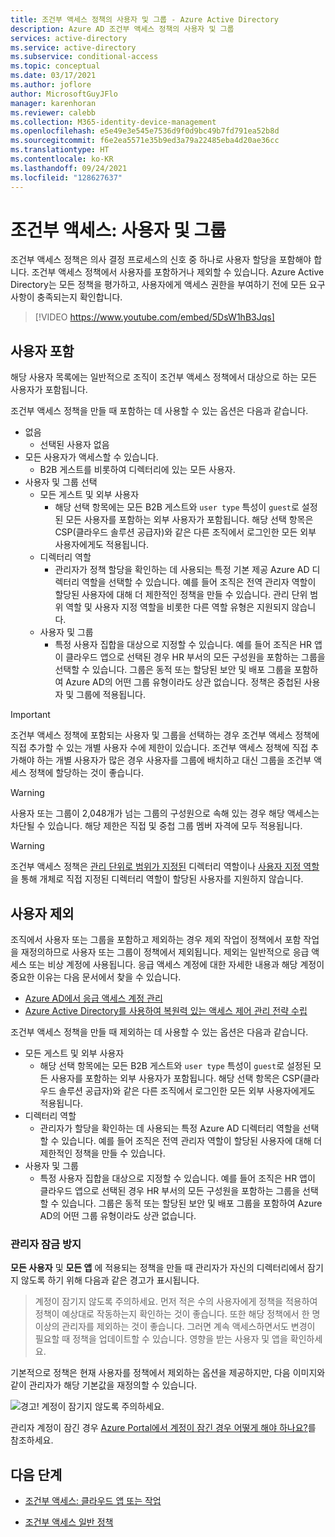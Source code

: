 ```yaml
---
title: 조건부 액세스 정책의 사용자 및 그룹 - Azure Active Directory
description: Azure AD 조건부 액세스 정책의 사용자 및 그룹
services: active-directory
ms.service: active-directory
ms.subservice: conditional-access
ms.topic: conceptual
ms.date: 03/17/2021
ms.author: joflore
author: MicrosoftGuyJFlo
manager: karenhoran
ms.reviewer: calebb
ms.collection: M365-identity-device-management
ms.openlocfilehash: e5e49e3e545e7536d9f0d9bc49b7fd791ea52b8d
ms.sourcegitcommit: f6e2ea5571e35b9ed3a79a22485eba4d20ae36cc
ms.translationtype: HT
ms.contentlocale: ko-KR
ms.lasthandoff: 09/24/2021
ms.locfileid: "128627637"
---
```

# <a name="conditional-access-users-and-groups"></a>조건부 액세스: 사용자 및 그룹

조건부 액세스 정책은 의사 결정 프로세스의 신호 중 하나로 사용자 할당을 포함해야 합니다. 조건부 액세스 정책에서 사용자를 포함하거나 제외할 수 있습니다. Azure Active Directory는 모든 정책을 평가하고, 사용자에게 액세스 권한을 부여하기 전에 모든 요구 사항이 충족되는지 확인합니다. 

> [!VIDEO https://www.youtube.com/embed/5DsW1hB3Jqs]

## <a name="include-users"></a>사용자 포함

해당 사용자 목록에는 일반적으로 조직이 조건부 액세스 정책에서 대상으로 하는 모든 사용자가 포함됩니다. 

조건부 액세스 정책을 만들 때 포함하는 데 사용할 수 있는 옵션은 다음과 같습니다.

- 없음
   - 선택된 사용자 없음
- 모든 사용자가 액세스할 수 있습니다.
   - B2B 게스트를 비롯하여 디렉터리에 있는 모든 사용자.
- 사용자 및 그룹 선택
   - 모든 게스트 및 외부 사용자
      - 해당 선택 항목에는 모든 B2B 게스트와 `user type` 특성이 `guest`로 설정된 모든 사용자를 포함하는 외부 사용자가 포함됩니다. 해당 선택 항목은 CSP(클라우드 솔루션 공급자)와 같은 다른 조직에서 로그인한 모든 외부 사용자에게도 적용됩니다. 
   - 디렉터리 역할
      - 관리자가 정책 할당을 확인하는 데 사용되는 특정 기본 제공 Azure AD 디렉터리 역할을 선택할 수 있습니다. 예를 들어 조직은 전역 관리자 역할이 할당된 사용자에 대해 더 제한적인 정책을 만들 수 있습니다. 관리 단위 범위 역할 및 사용자 지정 역할을 비롯한 다른 역할 유형은 지원되지 않습니다.
   - 사용자 및 그룹
      - 특정 사용자 집합을 대상으로 지정할 수 있습니다. 예를 들어 조직은 HR 앱이 클라우드 앱으로 선택된 경우 HR 부서의 모든 구성원을 포함하는 그룹을 선택할 수 있습니다. 그룹은 동적 또는 할당된 보안 및 배포 그룹을 포함하여 Azure AD의 어떤 그룹 유형이라도 상관 없습니다. 정책은 중첩된 사용자 및 그룹에 적용됩니다.

> [!IMPORTANT]
> 조건부 액세스 정책에 포함되는 사용자 및 그룹을 선택하는 경우 조건부 액세스 정책에 직접 추가할 수 있는 개별 사용자 수에 제한이 있습니다. 조건부 액세스 정책에 직접 추가해야 하는 개별 사용자가 많은 경우 사용자를 그룹에 배치하고 대신 그룹을 조건부 액세스 정책에 할당하는 것이 좋습니다.

> [!WARNING]
> 사용자 또는 그룹이 2,048개가 넘는 그룹의 구성원으로 속해 있는 경우 해당 액세스는 차단될 수 있습니다. 해당 제한은 직접 및 중첩 그룹 멤버 자격에 모두 적용됩니다.

> [!WARNING]
> 조건부 액세스 정책은 [관리 단위로 범위가 지정된](../roles/admin-units-assign-roles.md) 디렉터리 역할이나 [사용자 지정 역할](../roles/custom-create.md)을 통해 개체로 직접 지정된 디렉터리 역할이 할당된 사용자를 지원하지 않습니다.

## <a name="exclude-users"></a>사용자 제외

조직에서 사용자 또는 그룹을 포함하고 제외하는 경우 제외 작업이 정책에서 포함 작업을 재정의하므로 사용자 또는 그룹이 정책에서 제외됩니다. 제외는 일반적으로 응급 액세스 또는 비상 계정에 사용됩니다. 응급 액세스 계정에 대한 자세한 내용과 해당 계정이 중요한 이유는 다음 문서에서 찾을 수 있습니다. 

* [Azure AD에서 응급 액세스 계정 관리](../roles/security-emergency-access.md)
* [Azure Active Directory를 사용하여 복원력 있는 액세스 제어 관리 전략 수립](../authentication/concept-resilient-controls.md)

조건부 액세스 정책을 만들 때 제외하는 데 사용할 수 있는 옵션은 다음과 같습니다.

- 모든 게스트 및 외부 사용자
   - 해당 선택 항목에는 모든 B2B 게스트와 `user type` 특성이 `guest`로 설정된 모든 사용자를 포함하는 외부 사용자가 포함됩니다. 해당 선택 항목은 CSP(클라우드 솔루션 공급자)와 같은 다른 조직에서 로그인한 모든 외부 사용자에게도 적용됩니다. 
- 디렉터리 역할
   - 관리자가 할당을 확인하는 데 사용되는 특정 Azure AD 디렉터리 역할을 선택할 수 있습니다. 예를 들어 조직은 전역 관리자 역할이 할당된 사용자에 대해 더 제한적인 정책을 만들 수 있습니다.
- 사용자 및 그룹
   - 특정 사용자 집합을 대상으로 지정할 수 있습니다. 예를 들어 조직은 HR 앱이 클라우드 앱으로 선택된 경우 HR 부서의 모든 구성원을 포함하는 그룹을 선택할 수 있습니다. 그룹은 동적 또는 할당된 보안 및 배포 그룹을 포함하여 Azure AD의 어떤 그룹 유형이라도 상관 없습니다.

### <a name="preventing-administrator-lockout"></a>관리자 잠금 방지

**모든 사용자** 및 **모든 앱** 에 적용되는 정책을 만들 때 관리자가 자신의 디렉터리에서 잠기지 않도록 하기 위해 다음과 같은 경고가 표시됩니다.

> 계정이 잠기지 않도록 주의하세요. 먼저 적은 수의 사용자에게 정책을 적용하여 정책이 예상대로 작동하는지 확인하는 것이 좋습니다. 또한 해당 정책에서 한 명 이상의 관리자를 제외하는 것이 좋습니다. 그러면 계속 액세스하면서도 변경이 필요할 때 정책을 업데이트할 수 있습니다. 영향을 받는 사용자 및 앱을 확인하세요.

기본적으로 정책은 현재 사용자를 정책에서 제외하는 옵션을 제공하지만, 다음 이미지와 같이 관리자가 해당 기본값을 재정의할 수 있습니다. 

![경고! 계정이 잠기지 않도록 주의하세요.](./media/concept-conditional-access-users-groups/conditional-access-users-and-groups-lockout-warning.png)

관리자 계정이 잠긴 경우 [Azure Portal에서 계정이 잠긴 경우 어떻게 해야 하나요?](troubleshoot-conditional-access.md#what-to-do-if-you-are-locked-out-of-the-azure-portal)를 참조하세요.

## <a name="next-steps"></a>다음 단계

- [조건부 액세스: 클라우드 앱 또는 작업](concept-conditional-access-cloud-apps.md)

- [조건부 액세스 일반 정책](concept-conditional-access-policy-common.md)

